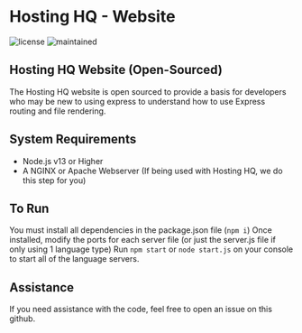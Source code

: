 
# Hosting HQ - Website
![license](https://img.shields.io/github/license/Hosting-HQ/website?color=blue&label=License) ![maintained](https://img.shields.io/maintenance/yes/2021?label=Maintained)

## Hosting HQ Website (Open-Sourced)
The Hosting HQ website is open sourced to provide a basis for developers who may be new to using express to understand how to use Express routing and file rendering.

## System Requirements
- Node.js v13 or Higher
- A NGINX or Apache Webserver (If being used with Hosting HQ, we do this step for you)

## To Run
You must install all dependencies in the package.json file (`npm i`)
Once installed, modify the ports for each server file (or just the server.js file if only using 1 language type)
Run `npm start` or `node start.js` on your console to start all of the language servers.

## Assistance
If you need assistance with the code, feel free to open an issue on this github.

